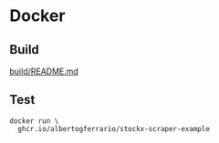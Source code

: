 # Docker

## Build

[build/README.md](build/README.md)

## Test

```shell
docker run \
  ghcr.io/albertogferrario/stockx-scraper-example
```
